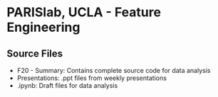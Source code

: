 # PARISlab, UCLA - Feature Engineering

## Source Files
- F20 - Summary: Contains complete source code for data analysis
- Presentations: .ppt files from weekly presentations
- .ipynb: Draft files for data analysis
